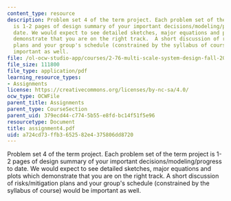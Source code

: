 ```yaml
---
content_type: resource
description: Problem set 4 of the term project. Each problem set of the term project
  is 1-2 pages of design summary of your important decisions/modeling/progress to
  date. We would expect to see detailed sketches, major equations and plots which
  demonstrate that you are on the right track.  A short discussion of risks/mitigation
  plans and your group's schedule (constrained by the syllabus of course) would be
  important as well.
file: /ol-ocw-studio-app/courses/2-76-multi-scale-system-design-fall-2004/a724cd73ffb3652582e4375806dd8720_assignment4.pdf
file_size: 111800
file_type: application/pdf
learning_resource_types:
- Assignments
license: https://creativecommons.org/licenses/by-nc-sa/4.0/
ocw_type: OCWFile
parent_title: Assignments
parent_type: CourseSection
parent_uid: 379ecd44-c774-5b55-e8fd-bc14f51f5e96
resourcetype: Document
title: assignment4.pdf
uid: a724cd73-ffb3-6525-82e4-375806dd8720
---
```

Problem set 4 of the term project. Each problem set of the term project is 1-2 pages of design summary of your important decisions/modeling/progress to date. We would expect to see detailed sketches, major equations and plots which demonstrate that you are on the right track.  A short discussion of risks/mitigation plans and your group's schedule (constrained by the syllabus of course) would be important as well.